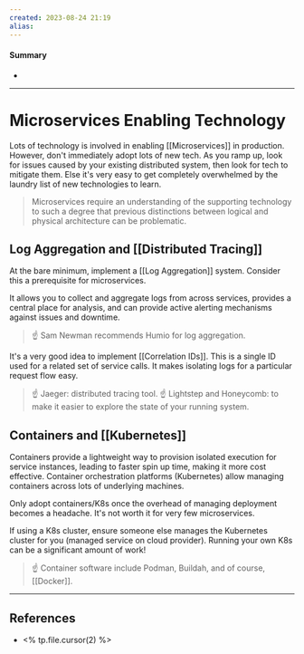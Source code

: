 ```yaml
---
created: 2023-08-24 21:19
alias: 
---
```

#### Summary
+ 

----
# Microservices Enabling Technology

Lots of technology is involved in enabling [[Microservices]] in production. However, don't immediately adopt lots of new tech. As you ramp up, look for issues caused by your existing distributed system, then look for tech to mitigate them. Else it's very easy to get completely overwhelmed by the laundry list of new technologies to learn.

> Microservices require an understanding of the supporting technology to such a degree that previous distinctions between logical and physical architecture can be problematic.

## Log Aggregation and [[Distributed Tracing]]

At the bare minimum, implement a [[Log Aggregation]] system. Consider this a prerequisite for microservices.

It allows you to collect and aggregate logs from across services, provides a central place for analysis, and can provide active alerting mechanisms against issues and downtime.

> ☝ Sam Newman recommends Humio for log aggregation.

It's a very good idea to implement [[Correlation IDs]]. This is a single ID used for a related set of service calls. It makes isolating logs for a particular request flow easy.

> ☝ Jaeger: distributed tracing tool. 
> ☝ Lightstep and Honeycomb: to make it easier to explore the state of your running system.

## Containers and [[Kubernetes]]

Containers provide a lightweight way to provision isolated execution for service instances, leading to faster spin up time, making it more cost effective. Container orchestration platforms (Kubernetes) allow managing containers across lots of underlying machines.

Only adopt containers/K8s once the overhead of managing deployment becomes a headache. It's not worth it for very few microservices.

If using a K8s cluster, ensure someone else manages the Kubernetes cluster for you (managed service on cloud provider). Running your own K8s can be a significant amount of work!

> ☝ Container software include Podman, Buildah, and of course, [[Docker]].



----

## References
+ <% tp.file.cursor(2) %>